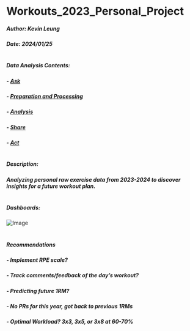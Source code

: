 # Workouts_2023_Personal_Project
##### Author: Kevin Leung
##### Date: 2024/01/25
#
##### Data Analysis Contents:
##### - [Ask](-Description)
##### - [Preparation and Processing](https://github.com/kleung157/Workouts_2023_Personal_Project/blob/d1622638481ffd651c763dcd5387e850b1186a07/workouts_data_preparation_processing)
##### - [Analysis](https://github.com/kleung157/Workouts_2023_Personal_Project/blob/d1622638481ffd651c763dcd5387e850b1186a07/workouts_data_analysis)
##### - [Share](https://github.com/kleung157/Workouts_2023_Personal_Project/blob/d1622638481ffd651c763dcd5387e850b1186a07/workouts_data_share_of_observations.docx)
##### - [Act](-Recommendations)
#
##### Description:
##### Analyzing personal raw exercise data from 2023-2024 to discover insights for a future workout plan.
#
##### Dashboards:
![Image](https://github.com/user-attachments/assets/f96dafa5-dca7-4ef3-86c2-da481d5c603c)
#
##### Recommendations
##### - Implement RPE scale?
##### - Track comments/feedback of the day’s workout?
##### - Predicting future 1RM?
##### - No PRs for this year, got back to previous 1RMs
##### - Optimal Workload? 3x3, 3x5, or 3x8 at 60-70%
